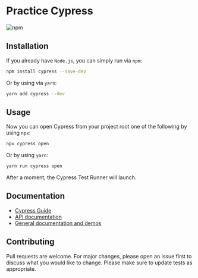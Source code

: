 # Practice Cypress

<img alt="npm" src="https://img.shields.io/npm/v/cypress?label=version">

## Installation

If you already have `Node.js`, you can simply run via `npm`:

```bash
npm install cypress --save-dev
```

Or by using via `yarn`:

```bash
yarn add cypress --dev
```

## Usage

Now you can open Cypress from your project root one of the following by using `npx`:

```bash
npx cypress open
```

Or by using `yarn`:

```bash
yarn run cypress open
```

After a moment, the Cypress Test Runner will launch.

## Documentation

- [Cypress Guide](https://docs.cypress.io/guides/overview/why-cypress)
- [API documentation](https://docs.cypress.io/api/table-of-contents)
- [General documentation and demos](https://docs.cypress.io/examples/examples/recipes)

## Contributing

Pull requests are welcome. For major changes, please open an issue first to discuss what you would like to change.
Please make sure to update tests as appropriate.
